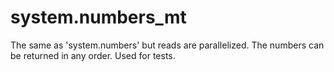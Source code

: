 # system.numbers_mt

The same as 'system.numbers' but reads are parallelized. The numbers can be returned in any order.
Used for tests.

